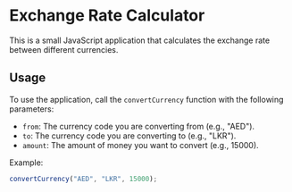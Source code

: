 # Exchange Rate Calculator

This is a small JavaScript application that calculates the exchange rate between different currencies.

## Usage

To use the application, call the `convertCurrency` function with the following parameters:

- `from`: The currency code you are converting from (e.g., "AED").
- `to`: The currency code you are converting to (e.g., "LKR").
- `amount`: The amount of money you want to convert (e.g., 15000).

Example:

```javascript
convertCurrency("AED", "LKR", 15000);
